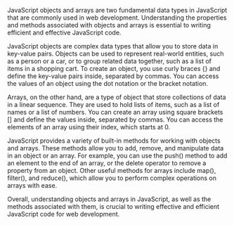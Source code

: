 JavaScript objects and arrays are two fundamental data types in JavaScript that are commonly used in web development. Understanding the properties and methods associated with objects and arrays is essential to writing efficient and effective JavaScript code.

JavaScript objects are complex data types that allow you to store data in key-value pairs. Objects can be used to represent real-world entities, such as a person or a car, or to group related data together, such as a list of items in a shopping cart. To create an object, you use curly braces {} and define the key-value pairs inside, separated by commas. You can access the values of an object using the dot notation or the bracket notation.

Arrays, on the other hand, are a type of object that store collections of data in a linear sequence. They are used to hold lists of items, such as a list of names or a list of numbers. You can create an array using square brackets [] and define the values inside, separated by commas. You can access the elements of an array using their index, which starts at 0.

JavaScript provides a variety of built-in methods for working with objects and arrays. These methods allow you to add, remove, and manipulate data in an object or an array. For example, you can use the push() method to add an element to the end of an array, or the delete operator to remove a property from an object. Other useful methods for arrays include map(), filter(), and reduce(), which allow you to perform complex operations on arrays with ease.

Overall, understanding objects and arrays in JavaScript, as well as the methods associated with them, is crucial to writing effective and efficient JavaScript code for web development.